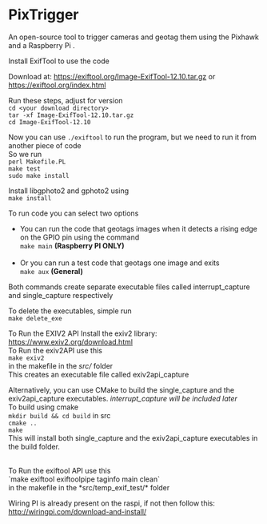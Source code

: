 # PixTrigger
An open-source tool to trigger cameras and geotag them using the Pixhawk and a Raspberry Pi .


Install ExifTool to use the code

Download at: https://exiftool.org/Image-ExifTool-12.10.tar.gz
or
https://exiftool.org/index.html

Run these steps, adjust for version
<br>
`cd <your download directory>` <br>
`tar -xf Image-ExifTool-12.10.tar.gz` <br>
`cd Image-ExifTool-12.10` <br>

Now you can use `./exiftool` to run the program, but we need to run it from another piece of code <br>
So we run <br>
`perl Makefile.PL` <br>
`make test` <br>
`sudo make install`

Install libgphoto2 and gphoto2 using <br>
`make install`

To run code you can select two options <br>
* You can run the code that geotags images when it detects a rising edge on the GPIO pin using the command<br>
  `make main` **(Raspberry PI ONLY)**<br><br>
* Or you can run a test code that geotags one image and exits <br>
  `make aux` **(General)**<br>
  
 Both commands create separate executable files called interrupt_capture and single_capture respectively<br>
 
 To delete the executables, simple run<br>
 `make delete_exe` <br>

To Run the EXIV2 API Install the exiv2 library: https://www.exiv2.org/download.html <br>
To Run the exiv2API use this <br>
`make exiv2` <br>
in the makefile in the *src/* folder <br>
This creates an executable file called exiv2api_capture <br>

Alternatively, you can use CMake to build the single_capture and the exiv2api_capture executables. *interrupt_capture will be included later* <br>
To build using cmake <br>
`mkdir build && cd build` in src <br>
`cmake ..` <br>
`make` <br>
This will install both single_capture and the exiv2api_capture executables in the build folder.

<br>
To Run the exiftool API use this <br>
`make exiftool exiftoolpipe taginfo main clean` <br>
in the makefile in the *src/temp_exif_test/* folder

Wiring PI is already present on the raspi, if not then follow this: http://wiringpi.com/download-and-install/


